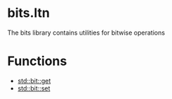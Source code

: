 # bits.ltn

The bits library contains utilities for bitwise operations

# Functions

- [std::bit::get](bits/get.md)
- [std::bit::set](bits/set.md)